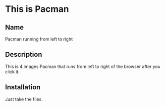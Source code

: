 # This is Pacman

## Name

Pacman running from left to right

## Description

This is 4 images Pacman that runs from left to right of the browser after you click it.

## Installation

Just take the files.
